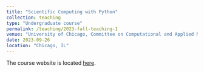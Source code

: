 ```yaml
---
title: "Scientific Computing with Python"
collection: teaching
type: "Undergraduate course"
permalink: /teaching/2023-fall-teaching-1
venue: "University of Chicago, Committee on Computational and Applied Mathematics"
date: 2023-09-26
location: "Chicago, IL"
---
```


The course website is located [here](https://uchi-compy23.github.io).
